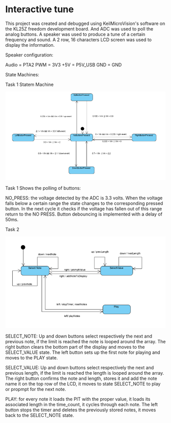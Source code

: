 # Interactive tune

This project was created and debugged using KeilMicroVision's software on the KL25Z freedom development board.
And ADC was used to poll the analog buttons. A speaker was used to produce a tune of a certain frequency and sound.
A 2 row, 16 characters LCD screen was used to display the information.

Speaker configuration:

Audio = PTA2
PWM = 3V3
+5V = P5V_USB
GND = GND

State Machines:

Task 1 Statem Machine

![alt text](task1.PNG)

Task 1 Shows the polling of buttons:

NO_PRESS: the voltage detected by the ADC is 3.3 volts. When the voltage falls below a certain range the 
state changes to the corresponding pressed button. In the next cycle it checks if the voltage has fallen out of this range return to the NO PRESS.
Button debouncing is implemented with a delay of 50ms. 

Task 2

![alt text](task2.PNG)

SELECT_NOTE: Up and down buttons select respectively the next and previous note, if the limit is reached the note is looped around the array.
The right button clears the bottom part of the display and moves to the SELECT_VALUE state.
The left button sets up the first note for playing and moves to the PLAY state.

SELECT_VALUE: Up and down buttons select respectively the next and previous length, if the limit is reached the length is looped around the array.
The right button confirms the note and length, stores it and add the note name it on the top row of the LCD, it moves to state SELECT_NOTE to play or propmpt for the next note.

PLAY: for every note it loads the PIT with the proper value, it loads its associated length in the time_count, it cycles through each note.
The left button stops the timer and deletes the previously stored notes, it moves back to the SELECT_NOTE state.
